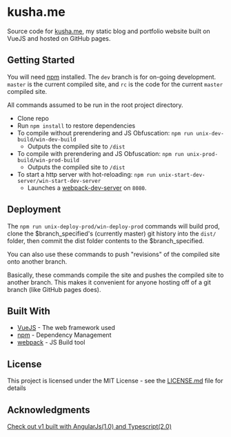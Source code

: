 # kusha.me

Source code for [kusha.me](https://kusha.me), my static blog and portfolio website built on VueJS and hosted on GitHub pages. 

## Getting Started 

You will need [npm](https://www.npmjs.com/) installed. The `dev` branch is for on-going development. `master` is the current compiled site, and `rc` is the code for the current `master` compiled site.

All commands assumed to be run in the root project directory.
* Clone repo
* Run `npm install` to restore dependencies 
* To compile without prerendering and JS Obfuscation: `npm run unix-dev-build/win-dev-build`
    * Outputs the compiled site to `/dist`
* To compile with prerendering and JS Obfuscation: `npm run unix-prod-build/win-prod-build` 
    * Outputs the compiled site to `/dist`
* To start a http server with hot-reloading: `npm run unix-start-dev-server/win-start-dev-server` 
    * Launches a [webpack-dev-server](https://github.com/webpack/webpack-dev-server) on `8080`. 

## Deployment

The `npm run unix-deploy-prod/win-deploy-prod` commands will build prod, clone the $branch_specified's (currently master) git history into the `dist/` folder, then commit the dist folder contents to the $branch_specified. 

You can also use these commands to push "revisions" of the compiled site onto another branch.

Basically, these commands compile the site and pushes the compiled site to another branch. This makes it convenient for anyone hosting off of a git branch (like GitHub pages does).

## Built With

* [VueJS](https://vuejs.org/) - The web framework used
* [npm](https://www.npmjs.com/) - Dependency Management
* [webpack](https://webpack.js.org/) - JS Build tool

## License

This project is licensed under the MIT License - see the [LICENSE.md](LICENSE.md) file for details

## Acknowledgments

[Check out v1 built with AngularJs(1.0) and Typescript(2.0)](https://github.com/kushagharahi/kushagharahi.github.io/tree/AngularTS)

